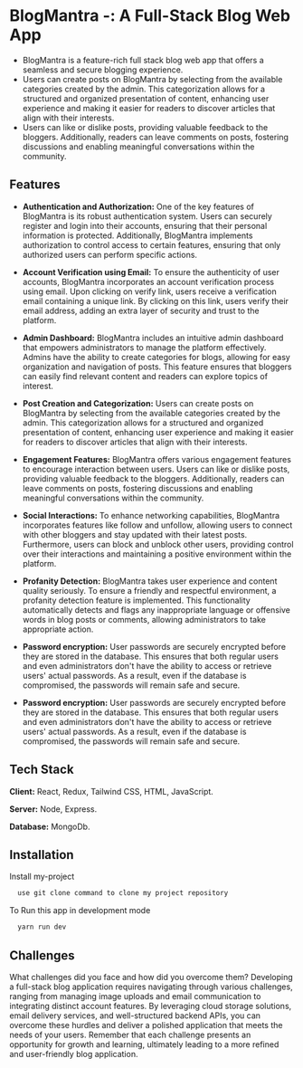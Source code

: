 # BlogMantra -: A Full-Stack Blog Web App

- BlogMantra is a feature-rich full stack blog web app that offers a seamless and secure blogging experience.
- Users can create posts on BlogMantra by selecting from the available categories created by the admin. This categorization allows for a structured and organized presentation of content, enhancing user experience and making it easier for readers to discover articles that align with their interests.
- Users can like or dislike posts, providing valuable feedback to the bloggers. Additionally, readers can leave comments on posts, fostering discussions and enabling meaningful conversations within the community.


## Features

- **Authentication and Authorization:** One of the key features of BlogMantra is its robust authentication system. Users can securely register and login into their accounts, ensuring that their personal information is protected. Additionally, BlogMantra implements authorization to control access to certain features, ensuring that only authorized users can perform specific actions.

- **Account Verification using Email:** To ensure the authenticity of user accounts, BlogMantra incorporates an account verification process using email. Upon clicking on verify link, users receive a verification email containing a unique link. By clicking on this link, users verify their email address, adding an extra layer of security and trust to the platform.

- **Admin Dashboard:** BlogMantra includes an intuitive admin dashboard that empowers administrators to manage the platform effectively. Admins have the ability to create categories for blogs, allowing for easy organization and navigation of posts. This feature ensures that bloggers can easily find relevant content and readers can explore topics of interest.

- **Post Creation and Categorization:** Users can create posts on BlogMantra by selecting from the available categories created by the admin. This categorization allows for a structured and organized presentation of content, enhancing user experience and making it easier for readers to discover articles that align with their interests.

- **Engagement Features:** BlogMantra offers various engagement features to encourage interaction between users. Users can like or dislike posts, providing valuable feedback to the bloggers. Additionally, readers can leave comments on posts, fostering discussions and enabling meaningful conversations within the community.

- **Social Interactions:** To enhance networking capabilities, BlogMantra incorporates features like follow and unfollow, allowing users to connect with other bloggers and stay updated with their latest posts. Furthermore, users can block and unblock other users, providing control over their interactions and maintaining a positive environment within the platform.

- **Profanity Detection:** BlogMantra takes user experience and content quality seriously. To ensure a friendly and respectful environment, a profanity detection feature is implemented. This functionality automatically detects and flags any inappropriate language or offensive words in blog posts or comments, allowing administrators to take appropriate action.
- **Password encryption:** User passwords are securely encrypted before they are stored in the database. This ensures that both regular users and even administrators don't have the ability to access or retrieve users' actual passwords. As a result, even if the database is compromised, the passwords will remain safe and secure.

- **Password encryption:** User passwords are securely encrypted before they are stored in the database. This ensures that both regular users and even administrators don't have the ability to access or retrieve users' actual passwords. As a result, even if the database is compromised, the passwords will remain safe and secure.




## Tech Stack

**Client:** React, Redux, Tailwind CSS, HTML, JavaScript.

**Server:** Node, Express.

**Database:** MongoDb.


## Installation

Install my-project 

```bash
  use git clone command to clone my project repository
```

To Run this app in development mode
```bash
  yarn run dev
```
    
## Challenges



What challenges did you face and how did you overcome them?
Developing a full-stack blog application requires navigating through various challenges, ranging from managing image uploads and email communication to integrating distinct account features. By leveraging cloud storage solutions, email delivery services, and well-structured backend APIs, you can overcome these hurdles and deliver a polished application that meets the needs of your users. Remember that each challenge presents an opportunity for growth and learning, ultimately leading to a more refined and user-friendly blog application.


